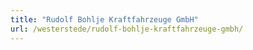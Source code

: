 ```yaml
---
title: "Rudolf Bohlje Kraftfahrzeuge GmbH"
url: /westerstede/rudolf-bohlje-kraftfahrzeuge-gmbh/
---
```

